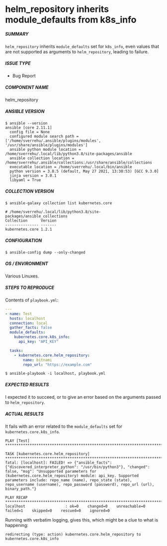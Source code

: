 # helm_repository inherits module_defaults from k8s_info

<!--- Verify first that your issue is not already reported on GitHub -->
<!--- Also test if the latest release and devel branch are affected too -->
<!--- Complete *all* sections as described, this form is processed automatically -->

##### SUMMARY
<!--- Explain the problem briefly below -->

`helm_repository` inherits `module_defaults` set for `k8s_info`, even
values that are not supported as arguments to `helm_repository`,
leading to failure.

##### ISSUE TYPE
- Bug Report

##### COMPONENT NAME
<!--- Write the short name of the module, plugin, task or feature below, use your best guess if unsure -->

helm_repository

##### ANSIBLE VERSION
<!--- Paste verbatim output from "ansible --version" between quotes -->
```paste below
$ ansible --version
ansible [core 2.11.1] 
  config file = None
  configured module search path = ['/home/sverrehu/.ansible/plugins/modules', '/usr/share/ansible/plugins/modules']
  ansible python module location = /home/sverrehu/.local/lib/python3.8/site-packages/ansible
  ansible collection location = /home/sverrehu/.ansible/collections:/usr/share/ansible/collections
  executable location = /home/sverrehu/.local/bin/ansible
  python version = 3.8.5 (default, May 27 2021, 13:30:53) [GCC 9.3.0]
  jinja version = 3.0.1
  libyaml = True
```

##### COLLECTION VERSION
<!--- Paste verbatim output from "ansible-galaxy collection list <namespace>.<collection>"  between the quotes
for example: ansible-galaxy collection list community.general
-->
```paste below
$ ansible-galaxy collection list kubernetes.core

# /home/sverrehu/.local/lib/python3.8/site-packages/ansible_collections
Collection      Version
--------------- -------
kubernetes.core 1.2.1  
```

##### CONFIGURATION
<!--- Paste verbatim output from "ansible-config dump --only-changed" between quotes -->
```paste below
$ ansible-config dump --only-changed
```

##### OS / ENVIRONMENT
<!--- Provide all relevant information below, e.g. target OS versions, network device firmware, etc. -->
Various Linuxes.

##### STEPS TO REPRODUCE
<!--- Describe exactly how to reproduce the problem, using a minimal test-case -->

<!--- Paste example playbooks or commands between quotes below -->
Contents of `playbook.yml`:

```yaml
---
- name: Test
  hosts: localhost
  connection: local
  gather_facts: false
  module_defaults:
    kubernetes.core.k8s_info:
      api_key: "API_KEY"

  tasks:
    - kubernetes.core.helm_repository:
        name: bitnami
        repo_url: "https://example.com"
```

```shell
$ ansible-playbook -i localhost, playbook.yml
```

<!--- HINT: You can paste gist.github.com links for larger files -->

##### EXPECTED RESULTS
<!--- Describe what you expected to happen when running the steps above -->

I expected it to succeed, or to give an error based on the arguments
passed to `helm_repository`.

##### ACTUAL RESULTS
<!--- Describe what actually happened. If possible run with extra verbosity (-vvvv) -->

It fails with an error related to the `module_defaults` set for
`kubernetes.core.k8s_info`.

<!--- Paste verbatim command output between quotes -->
```paste below
PLAY [Test] ************************************************************************************************************

TASK [kubernetes.core.helm_repository] *********************************************************************************
fatal: [localhost]: FAILED! => {"ansible_facts": {"discovered_interpreter_python": "/usr/bin/python3"}, "changed": false, "msg": "Unsupported parameters for (kubernetes.core.helm_repository) module: api_key. Supported parameters include: repo_name (name), repo_state (state), repo_username (username), repo_password (password), repo_url (url), binary_path."}

PLAY RECAP *************************************************************************************************************
localhost                  : ok=0    changed=0    unreachable=0    failed=1    skipped=0    rescued=0    ignored=0   
```

Running with verbatim logging, gives this, which might be a clue to what is happening:

```
redirecting (type: action) kubernetes.core.helm_repository to kubernetes.core.k8s_info
```
